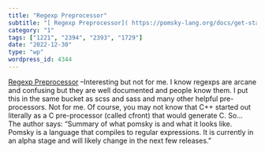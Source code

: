 ```yaml
---
title: "Regexp Preprocessor"
subtitle: "[ Regexp Preprocessor]( https://pomsky-lang.org/docs/get-started/introduction/) –Interesting but not..."
category: "1"
tags: ["1221", "2394", "2393", "1729"]
date: "2022-12-30"
type: "wp"
wordpress_id: 4344
---
```

[ Regexp Preprocessor]( https://pomsky-lang.org/docs/get-started/introduction/) –Interesting but not for me. I know regexps are arcane and confusing but they are well documented and people know them. I put this in the same bucket as scss and sass and many other helpful pre-processors. Not for me. Of course, you may not know that C++ started out literally as a C pre-processor (called cfront) that would generate C. So… The author says: “Summary of what pomsky is and what it looks like. Pomsky is a language that compiles to regular expressions. It is currently in an alpha stage and will likely change in the next few releases.”